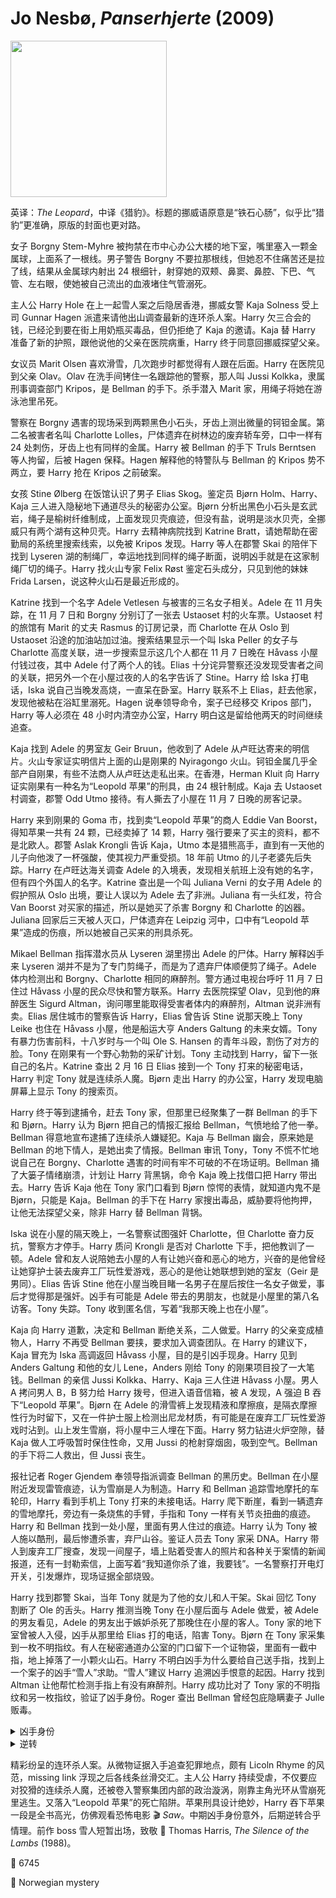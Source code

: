 # Jo Nesbø, <i>Panserhjerte</i> (2009)

<img src=images/2009_cover.jpg width=250/>

英译：<i>The Leopard</i>，中译《猎豹》。标题的挪威语原意是“铁石心肠”，似乎比“猎豹”更准确，原版的封面也更对路。

女子 Borgny Stem-Myhre 被拘禁在市中心办公大楼的地下室，嘴里塞入一颗金属球，上面系了一根线。男子警告 Borgny 不要拉那根线，但她忍不住痛苦还是拉了线，结果从金属球内射出 24 根细针，射穿她的双颊、鼻窦、鼻腔、下巴、气管、左右眼，使她被自己流出的血液堵住气管溺死。

主人公 Harry Hole 在上一起雪人案之后隐居香港，挪威女警 Kaja Solness 受上司 Gunnar Hagen 派遣来请他出山调查最新的连环杀人案。Harry 欠三合会的钱，已经沦到要在街上用奶瓶买毒品，但仍拒绝了 Kaja 的邀请。Kaja 替 Harry 准备了新的护照，跟他说他的父亲在医院病重，Harry 终于同意回挪威探望父亲。

女议员 Marit Olsen 喜欢滑雪，几次跑步时都觉得有人跟在后面。Harry 在医院见到父亲 Olav。Olav 在洗手间铐住一名跟踪他的警察，那人叫 Jussi Kolkka，隶属刑事调查部门 Kripos，是 Bellman 的手下。杀手潜入 Marit 家，用绳子将她在游泳池里吊死。

警察在 Borgny 遇害的现场采到两颗黑色小石头，牙齿上测出微量的钶钽金属。第二名被害者名叫 Charlotte Lolles，尸体遗弃在树林边的废弃轿车旁，口中一样有 24 处刺伤，牙齿上也有同样的金属。Harry 被 Bellman 的手下 Truls Berntsen 等人拘留，后被 Hagen 保释。Hagen 解释他的特警队与 Bellman 的 Kripos 势不两立，要 Harry 抢在 Kripos 之前破案。

女孩 Stine Ølberg 在饭馆认识了男子 Elias Skog。鉴定员 Bjørn Holm、Harry、Kaja 三人进入隐秘地下通道尽头的秘密办公室。Bjørn 分析出黑色小石头是玄武岩，绳子是榆树纤维制成，上面发现贝壳痕迹，但没有盐，说明是淡水贝壳，全挪威只有两个湖有这种贝壳。Harry 去精神病院找到 Katrine Bratt，请她帮助在密勤局的系统里搜索线索，以免被 Kripos 发现。Harry 等人在郡警 Skai 的陪伴下找到 Lyseren 湖的制绳厂，幸运地找到同样的绳子断面，说明凶手就是在这家制绳厂切的绳子。Harry 找火山专家 Felix Røst
鉴定石头成分，只见到他的妹妹 Frida Larsen，说这种火山石是最近形成的。

Katrine 找到一个名字 Adele Vetlesen 与被害的三名女子相关。Adele 在 11 月失踪，在 11 月 7 日和 Borgny 分别订了一张去 Ustaoset 村的火车票。Ustaoset 村的旅馆有 Marit 的丈夫 Rasmus 的订房记录，而 Charlotte 在从 Oslo 到 Ustaoset 沿途的加油站加过油。搜索结果显示一个叫 Iska Peller 的女子与 Charlotte 高度关联，进一步搜索显示这几个人都在 11 月 7 日晚在 Håvass 小屋付钱过夜，其中 Adele 付了两个人的钱。Elias 十分诧异警察还没发现受害者之间的关联，把另外一个在小屋过夜的人的名字告诉了 Stine。Harry 给 Iska 打电话，Iska 说自己当晚发高烧，一直呆在卧室。Harry 联系不上 Elias，赶去他家，发现他被粘在浴缸里溺死。Hagen 说奉领导命令，案子已经移交 Kripos 部门，Harry 等人必须在 48 小时内清空办公室，Harry 明白这是留给他两天的时间继续追查。

Kaja 找到 Adele 的男室友 Geir Bruun，他收到了 Adele 从卢旺达寄来的明信片。火山专家证实明信片上面的山是刚果的 Nyiragongo 火山。钶钽金属几乎全部产自刚果，有些不法商人从卢旺达走私出来。在香港，Herman Kluit 向 Harry 证实刚果有一种名为“Leopold 苹果”的刑具，由 24 根针制成。Kaja 去 Ustaoset 村调查，郡警 Odd Utmo 接待。有人撕去了小屋在 11 月 7 日晚的房客记录。

Harry 来到刚果的 Goma 市，找到卖“Leopold 苹果”的商人 Eddie Van Boorst，得知苹果一共有 24 颗，已经卖掉了 14 颗，Harry 强行要来了买主的资料，都不是北欧人。郡警 Aslak Krongli 告诉 Kaja，Utmo 本是猎熊高手，直到有一天他的儿子向他泼了一杯强酸，使其视力严重受损。18 年前 Utmo 的儿子老婆先后失踪。Harry 在卢旺达海关调查 Adele 的入境表，发现相关航班上没有她的名字，但有四个外国人的名字。Katrine 查出是一个叫 Juliana Verni 的女子用 Adele 的假护照从 Oslo 出境，要让人误以为 Adele 去了非洲。Juliana 有一头红发，符合 Van Boorst 对买家的描述，所以是她买了杀害 Borgny 和 Charlotte 的凶器。Juliana 回家后三天被人灭口，尸体遗弃在 Leipzig 河中，口中有“Leopold 苹果”造成的伤痕，所以她被自己买来的刑具杀死。

Mikael Bellman 指挥潜水员从 Lyseren 湖里捞出 Adele 的尸体。Harry 解释凶手来 Lyseren 湖并不是为了专门剪绳子，而是为了遗弃尸体顺便剪了绳子。Adele 体内检测出和 Borgny、Charlotte 相同的麻醉剂。警方通过电视台呼吁 11 月 7 日住过 Håvass 小屋的民众尽快和警方联系。Harry 去医院探望 Olav，见到他的麻醉医生 Sigurd Altman，询问哪里能取得受害者体内的麻醉剂，Altman 说非洲有卖。Elias 居住城市的警察告诉 Harry，Elias 曾告诉 Stine 说那天晚上 Tony Leike 也住在 Håvass 小屋，他是船运大亨 Anders Galtung 的未来女婿。Tony 有暴力伤害前科，十八岁时与一个叫 Ole S. Hansen 的青年斗殴，割伤了对方的脸。Tony 在刚果有一个野心勃勃的采矿计划。Tony 主动找到 Harry，留下一张自己的名片。Katrine 查出 2 月 16 日 Elias 接到一个 Tony 打来的秘密电话，Harry 判定 Tony 就是连续杀人魔。Bjørn 走出 Harry 的办公室，Harry 发现电脑屏幕上显示 Tony 的搜索页。

Harry 终于等到逮捕令，赶去 Tony 家，但那里已经聚集了一群 Bellman 的手下和 Bjørn。Harry 认为 Bjørn 把自己的情报汇报给 Bellman，气愤地给了他一拳。Bellman 得意地宣布逮捕了连续杀人嫌疑犯。Kaja 与 Bellman 幽会，原来她是 Bellman 的地下情人，是她出卖了情报。Bellman 审讯 Tony，Tony 不慌不忙地说自己在 Borgny、Charlotte 遇害的时间有牢不可破的不在场证明。Bellman 捅了大篓子情绪崩溃，计划让 Harry 背黑锅，命令 Kaja 晚上找借口把 Harry 带出去。Harry 告诉 Kaja 他在 Tony 家门口看到 Bjørn 惊愕的表情，就知道内鬼不是 Bjørn，只能是 Kaja。Bellman 的手下在 Harry 家搜出毒品，威胁要将他拘押，让他无法探望父亲，除非 Harry 替 Bellman 背锅。

Iska 说在小屋的隔天晚上，一名警察试图强奸 Charlotte，但 Charlotte 奋力反抗，警察方才停手。Harry 质问 Krongli 是否对 Charlotte 下手，把他教训了一顿。Adele 曾和友人说陪她去小屋的人有让她兴奋和恶心的地方，兴奋的是他曾经让她穿护士装去废弃工厂玩性爱游戏，恶心的是他让她联想到她的室友（Geir 是男同）。Elias 告诉 Stine 他在小屋当晚目睹一名男子在屋后按住一名女子做爱，事后才觉得那是强奸。凶手有可能是 Adele 带去的男朋友，也就是小屋里的第八名访客。Tony 失踪。Tony 收到匿名信，写着“我那天晚上也在小屋”。

Kaja 向 Harry 道歉，决定和 Bellman 断绝关系，二人做爱。Harry 的父亲变成植物人，Harry 不再受 Bellman 要挟，要求加入调查团队。在 Harry 的建议下，Kaja 冒充为 Iska 高调返回 Håvass 小屋，目的是引凶手现身。Harry 见到 Anders Galtung 和他的女儿 Lene，Anders 刚给 Tony 的刚果项目投了一大笔钱。Bellman 的亲信 Jussi Kolkka、Harry、Kaja 三人住进 Håvass 小屋。男人 A 拷问男人 B，B 努力给 Harry 拨号，但进入语音信箱，被 A 发现，A 强迫 B 吞下“Leopold 苹果”。Bjørn 在 Adele 的滑雪裤上发现精液和摩擦痕，是隔衣摩擦性行为时留下，又在一件护士服上检测出尼龙材质，有可能是在废弃工厂玩性爱游戏时沾到。山上发生雪崩，将小屋中三人埋在下面。Harry 努力钻进火炉空隙，替 Kaja 做人工呼吸暂时保住性命，又用 Jussi 的枪射穿烟囱，吸到空气。Bellman 的手下将二人救出，但 Jussi 丧生。

报社记者 Roger Gjendem 奉领导指派调查 Bellman 的黑历史。Bellman 在小屋附近发现雷管痕迹，认为雪崩是人为制造。Harry 和 Bellman 追踪雪地摩托的车轮印，Harry 看到手机上 Tony 打来的未接电话。Harry 爬下断崖，看到一辆遗弃的雪地摩托，旁边有一条烧焦的手臂，手指和 Tony 一样有关节炎扭曲的痕迹。Harry 和 Bellman 找到一处小屋，里面有男人住过的痕迹。Harry 认为 Tony 被人施以酷刑，最后惨遭杀害，弃尸山谷。鉴证人员去 Tony 家采 DNA。Harry 带人到废弃工厂搜查，发现一间屋子，墙上贴着受害人的照片和各种关于案情的新闻报道，还有一封勒索信，上面写着“我知道你杀了谁，我要钱”。一名警察打开电灯开关，引发爆炸，现场证据全部烧毁。

Harry 找到郡警 Skai，当年 Tony 就是为了他的女儿和人干架。Skai 回忆 Tony 割断了 Ole 的舌头。Harry 推测当晚 Tony 在小屋后面与 Adele 做爱，被 Adele 的男友看见，Adele 的男友出于嫉妒杀死了那晚住在小屋的客人。Tony 家的地下室曾被人入侵，凶手从那里给 Elias 打的电话，陷害 Tony。Bjørn 在 Tony 家采集到一枚不明指纹。有人在秘密通道办公室的门口留下一个证物袋，里面有一截中指，地上掉落了一小颗火山石。Harry 不明白凶手为什么要给自己送手指，找到上一个案子的凶手“雪人”求助。“雪人”建议 Harry 追溯凶手恨意的起因。Harry 找到 Altman 让他帮忙检测手指上有没有麻醉剂。Harry 成功比对了 Tony 家的不明指纹和另一枚指纹，验证了凶手身份。Roger 查出 Bellman 曾经包庇隐瞒妻子 Julle 贩毒。

<details><summary>凶手身份</summary>
凶手是 Ole，他受伤后重新开始，获得了一份受尊重的工作。他有一天认识了 Adele，两人在废弃工厂做爱，又一起上山滑雪，晚上住在 Håvass 小屋。小屋里当时已有五人，包括 Marit、Elias、Borgny、Charlotte、Iska，Adele 迟迟未睡，Tony 很晚来到小屋，与 Adele 在屋子后面做爱，被 Ole 认出。Ole 受到二次伤害，心里燃起极度恨意，决意复仇。第二天他撕下写了他名字的房客登记簿，回到废弃工厂建立了犯罪总部。他在废弃工厂杀死 Adele，沉尸湖中，然后前往 Leipzig 付钱给妓女 Juliana，让她飞到卢旺达，制造 Adele 还活着的假象，并从刚果买回“Leopold 苹果”，意图陷害常去刚果的 Tony。Ole 用苹果杀死 Juliana，沉尸河中，接下来又连续杀害了 Borgny、Charlotte、Marit。Ole 潜入 Tony 家的地下室，用座机给 Elias 打了电话，之后杀死 Elias。这时 Ole 收到一封勒索信，对方说知道他杀了人。因为 Iska 已经回到澳大利亚，所以只能是 Tony 寄来。Ole 跟踪 Tony 的雪地摩托，来到一座断崖附近的小屋，在那里杀害了 Tony，弃尸山谷。

Ole 的真实身份是麻醉医生 Sigurd Altman。有人在雪崩后给 Bristol 旅馆打电话，问 Iska 是否住在那里（伏线），Harry 起先以为是记者打探消息，后来才意识到他告诉过 Altman 说 Iska 住在 Bristol，那是澳大利亚地名而非旅馆名。废弃工厂电脑的用户名为 Nashville（伏线），电影 <i>Nashville</i> 的导演名为 Altman。
</details>

<details><summary>逆转</summary>
山谷断臂的 DNA 检测显示不是 Tony，而是 Odd Utmo，他也有严重的关节炎。Odd 杀死了自己的老婆，警方在雪地里找到了她的遗骸。Tony 是 Odd 的儿子，小时候被母亲藏起来，跟祖父长大。Harry 在一个山坡木墩上找到了切断中指的刀，刀柄上有一枚指纹。

Ole 冒充 Adele 给 Tony 写了一封勒索信，说怀了 Tony 的孩子，又冒充 Tony 给 Adele 写了一封信，约她出来见面。出乎 Ole 的意外，Tony 杀死 Adele 灭口，这一切被 Ole 拍下。Ole 希望警方能逮捕 Tony，所以不断用别的小屋旅客名字威胁 Tony，刺激他继续犯案，但警方迟迟未能破案，导致受害人数量不断增加。Tony 切断自己的中指留给 Harry，制造死亡假象。

Lene 的母亲是家里的清洁工。Harry 从小报上看到 Lene 要把头发染成砖红色（伏线），想起 Juliana 的头发就是砖红色，意识到 Lene 要用 Juliana 的护照逃跑。Lene 取出银行账户的钱去刚果资助 Tony，Harry 和 Kaja 追随在后。Harry 被注射麻醉剂。Tony 向 Lene 坦乘杀人经过，逼 Lene 戴上金色的“Leopold 苹果”。Harry 醒来，发现全身赤裸，嘴里被放入一颗“Leopold 苹果”。Harry 意识到 Tony 利用苹果获得了 Borgny、Charlotte 两个案子的不在场证明，因为他不需要自己动手，只需要等受害者自己拉开苹果的线，触发死亡机关。Harry 把头猛力敲响一根墙上的钉子，直至晕厥，恢复意识后发现下巴脱臼。Kaja 收到 Harry 发来的短信，马上就要开门触发苹果机关，但最后一刻想起 Harry 从不发短信，没有开门。Tony 劫持 Kaja，又派了两名雇佣兵来给 Harry 收尸。Harry 靠着呕吐的力量成功吐出苹果，逃入地下室，获得武器将两名雇佣兵打死，又一路追至火山口，用 16mm 子弹将 Lene 和 Tony 双双打死，救出 Kaja。Hagen 获得 Bellman 的黑历史，二人达成制衡。
</details>

精彩纷呈的连环杀人案。从微物证据入手追查犯罪地点，颇有 Licoln Rhyme 的风范，missing link 浮现之后各线条丝滑交汇。主人公 Harry 持续受虐，不仅要应对狡猾的连续杀人魔，还被卷入警察集团内部的政治漩涡，刚靠主角光环从雪崩死里逃生。又落入“Leopold 苹果”的死亡陷阱。苹果刑具设计绝妙，Harry 吞下苹果一段是全书高光，仿佛观看恐怖电影 🎬 <i>Saw</i>。中期凶手身份意外，后期逆转合乎情理。前作 boss 雪人短暂出场，致敬 📖 Thomas Harris, <i>The Silence of the Lambs</i> (1988)。

:link: 6745

:file_folder: Norwegian mystery
